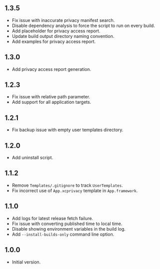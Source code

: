 ## 1.3.5
- Fix issue with inaccurate privacy manifest search.
- Disable dependency analysis to force the script to run on every build.
- Add placeholder for privacy access report.
- Update build output directory naming convention.
- Add examples for privacy access report.

## 1.3.0
- Add privacy access report generation.

## 1.2.3
- Fix issue with relative path parameter.
- Add support for all application targets.

## 1.2.1
- Fix backup issue with empty user templates directory.

## 1.2.0
- Add uninstall script.

## 1.1.2
- Remove `Templates/.gitignore` to track `UserTemplates`.
- Fix incorrect use of `App.xcprivacy` template in `App.framework`.

## 1.1.0
- Add logs for latest release fetch failure.
- Fix issue with converting published time to local time.
- Disable showing environment variables in the build log.
- Add `--install-builds-only` command line option.

## 1.0.0
- Initial version.